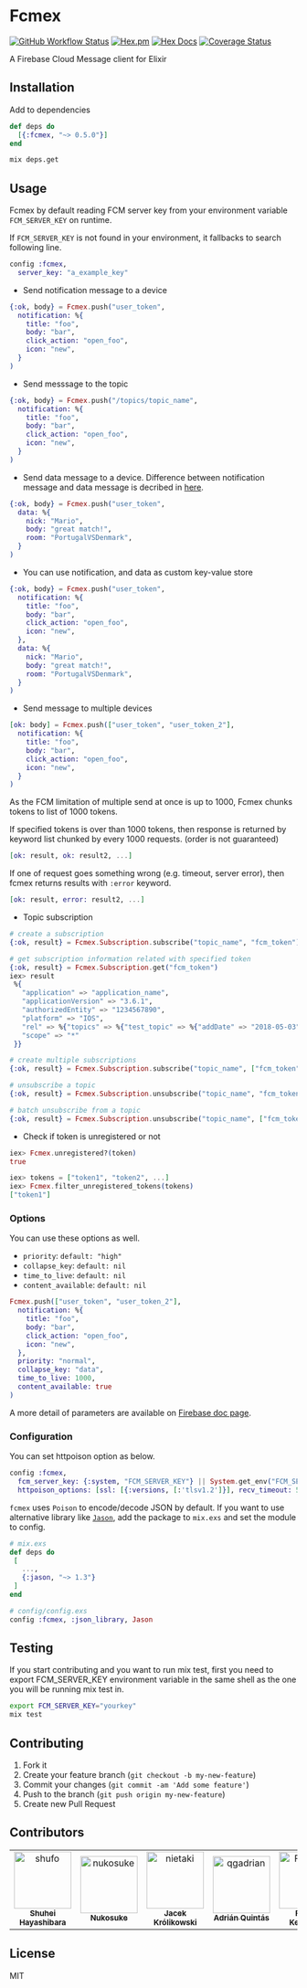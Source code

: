 # Fcmex

[![GitHub Workflow Status](https://img.shields.io/github/workflow/status/shufo/fcmex/CI)](https://github.com/shufo/fcmex/actions?query=workflow%3ACI)
[![Hex.pm](https://img.shields.io/hexpm/v/fcmex.svg)](https://hex.pm/packages/fcmex)
[![Hex Docs](https://img.shields.io/badge/hex-docs-9768d1.svg)](https://hexdocs.pm/fcmex)
[![Coverage Status](https://coveralls.io/repos/github/shufo/fcmex/badge.svg?branch=master)](https://coveralls.io/github/shufo/fcmex?branch=master)

A Firebase Cloud Message client for Elixir

## Installation

Add to dependencies

```elixir
def deps do
  [{:fcmex, "~> 0.5.0"}]
end
```

```bash
mix deps.get
```

## Usage

Fcmex by default reading FCM server key from your environment variable `FCM_SERVER_KEY` on runtime.

If `FCM_SERVER_KEY` is not found in your environment, it fallbacks to search following line.

```elixir
config :fcmex,
  server_key: "a_example_key"
```

* Send notification message to a device

```elixir
{:ok, body} = Fcmex.push("user_token",
  notification: %{
    title: "foo",
    body: "bar",
    click_action: "open_foo",
    icon: "new",
  }
)
```

* Send messsage to the topic

```elixir
{:ok, body} = Fcmex.push("/topics/topic_name",
  notification: %{
    title: "foo",
    body: "bar",
    click_action: "open_foo",
    icon: "new",
  }
)
```

* Send data message to a device. Difference between notification message and data message is decribed in [here](https://firebase.google.com/docs/cloud-messaging/concept-options#notifications_and_data_messages).

```elixir
{:ok, body} = Fcmex.push("user_token",
  data: %{
    nick: "Mario",
    body: "great match!",
    room: "PortugalVSDenmark",
  }
)
```

* You can use notification, and data as custom key-value store

```elixir
{:ok, body} = Fcmex.push("user_token",
  notification: %{
    title: "foo",
    body: "bar",
    click_action: "open_foo",
    icon: "new",
  },
  data: %{
    nick: "Mario",
    body: "great match!",
    room: "PortugalVSDenmark",
  }
)
```

* Send message to multiple devices

```elixir
[ok: body] = Fcmex.push(["user_token", "user_token_2"],
  notification: %{
    title: "foo",
    body: "bar",
    click_action: "open_foo",
    icon: "new",
  }
)
```

As the FCM limitation of multiple send at once is up to 1000, Fcmex chunks tokens to list of 1000 tokens.

If specified tokens is over than 1000 tokens, then response is returned by keyword list chunked by every 1000 requests. (order is not guaranteed)

```elixir
[ok: result, ok: result2, ...]
```

If one of request goes something wrong (e.g. timeout, server error), then fcmex returns results with `:error` keyword.

```elixir
[ok: result, error: result2, ...]
```

* Topic subscription

```elixir
# create a subscription
{:ok, result} = Fcmex.Subscription.subscribe("topic_name", "fcm_token")

# get subscription information related with specified token
{:ok, result} = Fcmex.Subscription.get("fcm_token")
iex> result
 %{
   "application" => "application_name",
   "applicationVersion" => "3.6.1",
   "authorizedEntity" => "1234567890",
   "platform" => "IOS",
   "rel" => %{"topics" => %{"test_topic" => %{"addDate" => "2018-05-03"}}},
   "scope" => "*"
 }}

# create multiple subscriptions
{:ok, result} = Fcmex.Subscription.subscribe("topic_name", ["fcm_token", "fcm_token2"])

# unsubscribe a topic
{:ok, result} = Fcmex.Subscription.unsubscribe("topic_name", "fcm_token")

# batch unsubscribe from a topic
{:ok, result} = Fcmex.Subscription.unsubscribe("topic_name", ["fcm_token", "fcm_token2"])
```

* Check if token is unregistered or not

```elixir
iex> Fcmex.unregistered?(token)
true

iex> tokens = ["token1", "token2", ...]
iex> Fcmex.filter_unregistered_tokens(tokens)
["token1"]
```

### Options

You can use these options as well.

* `priority`: `default: "high"`
* `collapse_key`: `default: nil`
* `time_to_live`: `default: nil`
* `content_available`: `default: nil`

```elixir
Fcmex.push(["user_token", "user_token_2"],
  notification: %{
    title: "foo",
    body: "bar",
    click_action: "open_foo",
    icon: "new",
  },
  priority: "normal",
  collapse_key: "data",
  time_to_live: 1000,
  content_available: true
)
```

A more detail of parameters are available on [Firebase doc page](https://firebase.google.com/docs/cloud-messaging/concept-options).

### Configuration

You can set httpoison option as below.

```elixir
config :fcmex,
  fcm_server_key: {:system, "FCM_SERVER_KEY"} || System.get_env("FCM_SERVER_KEY"),
  httpoison_options: [ssl: [{:versions, [:'tlsv1.2']}], recv_timeout: 500]
```

`fcmex` uses `Poison` to encode/decode JSON by default. If you want to use alternative library like [`Jason`](https://github.com/michalmuskala/jason), add the package to `mix.exs` and set the module to config.

```elixir
# mix.exs
def deps do
 [
   ...,
   {:jason, "~> 1.3"}
 ]
end
```

```elixir
# config/config.exs
config :fcmex, :json_library, Jason
```

## Testing

If you start contributing and you want to run mix test, first you need to export FCM_SERVER_KEY environment variable in the same shell as the one you will be running mix test in.

```bash
export FCM_SERVER_KEY="yourkey"
mix test
```

## Contributing

1.  Fork it
2.  Create your feature branch (`git checkout -b my-new-feature`)
3.  Commit your changes (`git commit -am 'Add some feature'`)
4.  Push to the branch (`git push origin my-new-feature`)
5.  Create new Pull Request

## Contributors

<!-- readme: collaborators,contributors -start -->
<table>
<tr>
    <td align="center">
        <a href="https://github.com/shufo">
            <img src="https://avatars.githubusercontent.com/u/1641039?v=4" width="100;" alt="shufo"/>
            <br />
            <sub><b>Shuhei Hayashibara</b></sub>
        </a>
    </td>
    <td align="center">
        <a href="https://github.com/nukosuke">
            <img src="https://avatars.githubusercontent.com/u/17716649?v=4" width="100;" alt="nukosuke"/>
            <br />
            <sub><b>Nukosuke</b></sub>
        </a>
    </td>
    <td align="center">
        <a href="https://github.com/nietaki">
            <img src="https://avatars.githubusercontent.com/u/140347?v=4" width="100;" alt="nietaki"/>
            <br />
            <sub><b>Jacek Królikowski</b></sub>
        </a>
    </td>
    <td align="center">
        <a href="https://github.com/qgadrian">
            <img src="https://avatars.githubusercontent.com/u/489004?v=4" width="100;" alt="qgadrian"/>
            <br />
            <sub><b>Adrián Quintás</b></sub>
        </a>
    </td>
    <td align="center">
        <a href="https://github.com/Fabi755">
            <img src="https://avatars.githubusercontent.com/u/4510679?v=4" width="100;" alt="Fabi755"/>
            <br />
            <sub><b>Fabian Keunecke</b></sub>
        </a>
    </td>
    <td align="center">
        <a href="https://github.com/mbramson">
            <img src="https://avatars.githubusercontent.com/u/6462927?v=4" width="100;" alt="mbramson"/>
            <br />
            <sub><b>Mathew Bramson</b></sub>
        </a>
    </td></tr>
</table>
<!-- readme: collaborators,contributors -end -->

## License

MIT
